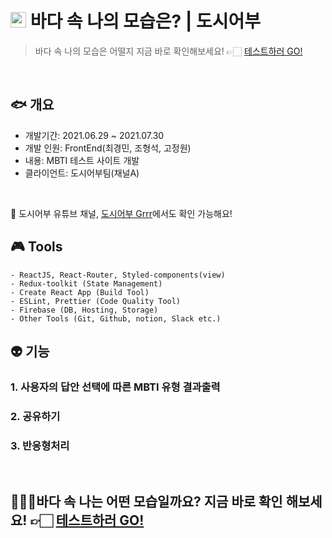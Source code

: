 
# <img style='width:25px' src="https://user-images.githubusercontent.com/58612140/127746692-e018b545-4913-4128-a173-659cea257a11.png"/> 바다 속 나의 모습은? | 도시어부 

> 바다 속 나의 모습은 어떨지 지금 바로 확인해보세요!  👉🏻  <a href="https://cityangler.co.kr/">테스트하러 GO!</a>
</br>

## 🐟 개요
  + 개발기간: 2021.06.29 ~ 2021.07.30
  + 개발 인원: FrontEnd(최경민, 조형석, 고정원) 
  + 내용: MBTI 테스트 사이트 개발
  + 클라이언트: 도시어부팀(채널A)
  </br>

📢 도시어부 유튜브 채널, <a href="https://www.youtube.com/channel/UCGrAnVVgQY66l9XHIzPxQEw">도시어부 Grrr</a>에서도 확인 가능해요! 

## 🎮 Tools

```
- ReactJS, React-Router, Styled-components(view)
- Redux-toolkit (State Management)
- Create React App (Build Tool)
- ESLint, Prettier (Code Quality Tool)
- Firebase (DB, Hosting, Storage)
- Other Tools (Git, Github, notion, Slack etc.)
```

## 👽 기능
### 1. 사용자의 답안 선택에 따른 MBTI 유형 결과출력

### 2. 공유하기

### 3. 반응형처리
<!-- <div style='display:flex; width:500px;'>
  <img style='margin:10px;' src="https://user-images.githubusercontent.com/58612140/127746601-7199efd0-c040-41e7-8fd6-6dff5f9c5c0e.png"/>
  <img style='margin:10px;' src="https://user-images.githubusercontent.com/58612140/127746649-6ab66ff1-3a6c-4127-81de-d23878437288.png"/>
  <img style='margin:10px;' src="https://user-images.githubusercontent.com/58612140/127746657-300cd8cc-aeea-4920-8886-1d12ef04c182.png"/>
</div> -->
  </br>

## 🏄🏻‍♂️바다 속 나는 어떤 모습일까요? 지금 바로 확인 해보세요!  👉🏻 <a href="https://cityangler.co.kr/">테스트하러 GO!</a>
